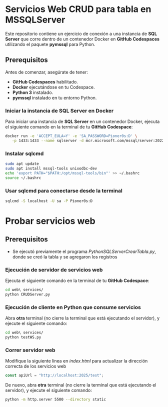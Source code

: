 # Servicios Web CRUD para tabla en MSSQLServer

Este repositorio contiene un ejercicio de conexión a una instancia de **SQL Server** que corre dentro de un contenedor Docker en **GitHub Codespaces** utilizando el paquete **pymssql** para Python.

## Prerequisitos

Antes de comenzar, asegúrate de tener:

- **GitHub Codespaces** habilitado.
- **Docker** ejecutándose en tu Codespace.
- **Python 3** instalado.
- **pymssql** instalado en tu entorno Python.

### Iniciar la instancia de SQL Server en Docker

Para iniciar una instancia de **SQL Server** en un contenedor Docker, ejecuta el siguiente comando en la terminal de tu **GitHub Codespace**:

```sh
docker run -e 'ACCEPT_EULA=Y' -e 'SA_PASSWORD=Pioner0s:D' \
   -p 1433:1433 --name sqlserver -d mcr.microsoft.com/mssql/server:2022-latest
```

### Instalar sqlcmd
```sh
sudo apt update
sudo apt install mssql-tools unixodbc-dev
echo 'export PATH="$PATH:/opt/mssql-tools/bin"' >> ~/.bashrc
source ~/.bashrc
```
### Usar sqlcmd para conectarse desde la terminal
```sh
sqlcmd -S localhost -U sa -P Pioner0s:D
```

# Probar servicios web

## Prerequisitos

- Se ejecutó previamente el programa *PythonSQLServerCrearTabla.py*, donde se creó la tabla y se agregaron los registros


### Ejecución de servidor de servicios web

Ejecuta el siguiente comando en la terminal de tu **GitHub Codespace**:

```sh
cd web\ services/
python CRUDServer.py

```

### Ejecución de cliente en Python que consume servicios

Abra **otra** terminal (no cierre la terminal que está ejecutando el servidor), y ejecute el siguiente comando:
```sh
cd web\ services/
python testWS.py
```

### Correr servidor web
Modifique la siguiente línea en *index.html* para actualizar la dirección correcta de los servicios web
```JavaScript
const apiUrl = "http://localhost:2025/test";
```

De nuevo, abra **otra** terminal (no cierre la terminal que está ejecutando el servidor), y ejecute el siguiente comando:
```sh
python -m http.server 5500 --directory static
```

